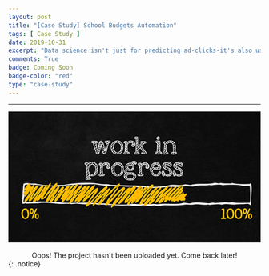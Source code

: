 ```yaml
---
layout: post
title: "[Case Study] School Budgets Automation"
tags: [ Case Study ]
date: 2019-10-31
excerpt: "Data science isn't just for predicting ad-clicks-it's also useful for social impact! This post is a case study from a machine learning competition on DrivenData. I aim to explore a problem related to school district budgeting. By building a model to automatically classify items in a school's budget, it makes it easier and faster for schools to compare their spending with other schools. I'll begin by building a baseline model that is a simple, first-pass approach by processing budget data using NLP and then gradually improve upon the performance of the model using winner tactics."
comments: True
badge: Coming Soon
badge-color: "red"
type: "case-study"
---
```


---

![png](/assets/img/wip.jpg)
<center> Oops! The project hasn't been uploaded yet. Come back later! </center>
{: .notice}
